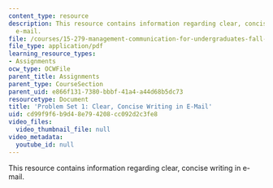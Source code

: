 ```yaml
---
content_type: resource
description: This resource contains information regarding clear, concise writing in
  e-mail.
file: /courses/15-279-management-communication-for-undergraduates-fall-2012/cd99f9f6b9d48e794208cc092d2c3fe8_MIT15_279F12_pset1.pdf
file_type: application/pdf
learning_resource_types:
- Assignments
ocw_type: OCWFile
parent_title: Assignments
parent_type: CourseSection
parent_uid: e866f131-7380-bbbf-41a4-a44d68b5dc73
resourcetype: Document
title: 'Problem Set 1: Clear, Concise Writing in E-Mail'
uid: cd99f9f6-b9d4-8e79-4208-cc092d2c3fe8
video_files:
  video_thumbnail_file: null
video_metadata:
  youtube_id: null
---
```

This resource contains information regarding clear, concise writing in e-mail.


